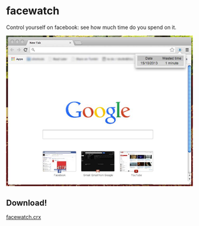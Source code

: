 facewatch
=========
Control yourself on facebook: see how much time do you spend on it.

![example](images/example.jpg)

Download!
---------

[facewatch.crx](https://github.com/martriay/facewatch/raw/master/facewatch.crx)
